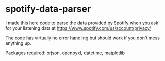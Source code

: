 # spotify-data-parser

I made this here code to parse the data provided by Spotify when you ask for your listening data at https://www.spotify.com/us/account/privacy/

The code has virtually no error handling but should work if you don't mess anything up.

Packages required: orjson, openpyxl, datetime, matplotlib
